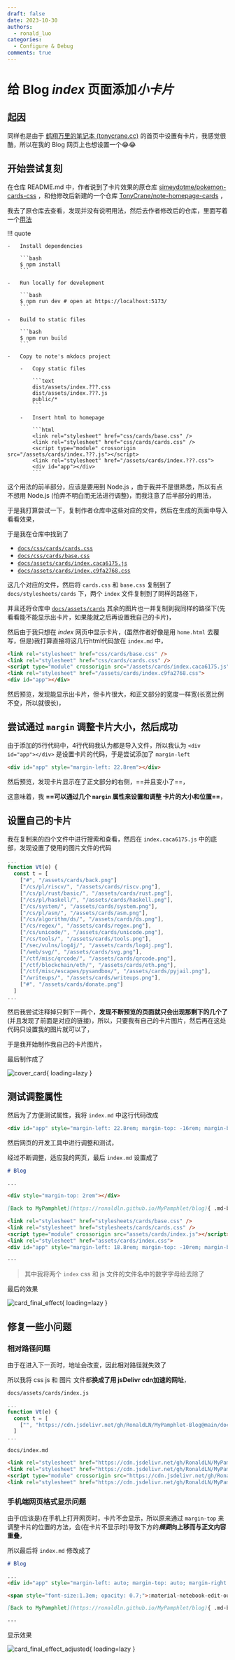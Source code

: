 ```yaml
---
draft: false
date: 2023-10-30
authors:
  - ronald_luo
categories:
  - Configure & Debug
comments: true
---
```


# 给 Blog *index* 页面添加*小卡片*

## 起因

同样也是由于 [鹤翔万里的笔记本 (tonycrane.cc)](https://note.tonycrane.cc/) 的首页中设置有卡片，我感觉很酷，所以在我的 Blog 网页上也想设置一个😂😂

<!-- more -->

## 开始尝试复刻

在仓库 README.md 中，作者说到了卡片效果的原仓库 [simeydotme/pokemon-cards-css](https://github.com/simeydotme/pokemon-cards-css/) ，和他修改后新建的一个仓库 [TonyCrane/note-homepage-cards](https://github.com/TonyCrane/note-homepage-cards/) ，

我去了原仓库去查看，发现并没有说明用法，然后去作者修改后的仓库，里面写着一个[用法](https://github.com/TonyCrane/note-homepage-cards/#usage)

!!! quote

    -   Install dependencies
    
        ```bash
        $ npm install
        ```
    
    -   Run locally for development
    
        ```bash
        $ npm run dev # open at https://localhost:5173/
        ```
    
    -   Build to static files
    
        ```bash
        $ npm run build
        ```
    
    -   Copy to note's mkdocs project
    
        -   Copy static files
    
            ```text
            dist/assets/index.???.css
            dist/assets/index.???.js
            public/*
            ```
    
        -   Insert html to homepage
    
            ```html
            <link rel="stylesheet" href="css/cards/base.css" />
            <link rel="stylesheet" href="css/cards/cards.css" />
            <script type="module" crossorigin src="/assets/cards/index.???.js"></script>
            <link rel="stylesheet" href="/assets/cards/index.???.css">
            <div id="app"></div>
            ```

这个用法的前半部分，应该是要用到 Node.js ，由于我并不是很熟悉，所以有点不想用 Node.js (怕弄不明白而无法进行调整)，而我注意了后半部分的用法，

于是我打算尝试一下，复制作者仓库中这些对应的文件，然后在生成的页面中导入看看效果，

于是我在仓库中找到了

-   [`docs/css/cards/cards.css`](https://github.com/TonyCrane/note/blob/master/docs/css/cards/cards.css)
-   [`docs/css/cards/base.css`](https://github.com/TonyCrane/note/blob/master/docs/css/cards/base.css)
-   [`docs/assets/cards/index.caca6175.js`](https://github.com/TonyCrane/note/blob/master/docs/assets/cards/index.caca6175.js)
-   [`docs/assets/cards/index.c9fa2768.css`](https://github.com/TonyCrane/note/blob/master/docs/assets/cards/index.c9fa2768.css)

这几个对应的文件，然后将 `cards.css` 和 `base.css` 复制到了 `docs/stylesheets/cards` 下，两个 `index` 文件复制到了同样的路径下，

并且还将仓库中 [`docs/assets/cards`](https://github.com/TonyCrane/note/tree/master/docs/assets/cards) 其余的图片也一并复制到我同样的路径下(先看看能不能显示出卡片，如果能就之后再设置我自己的卡片)，

然后由于我只想在 *index* 网页中显示卡片，(虽然作者好像是用 `home.html` 去覆写，但是)我打算直接将这几行html代码放在 `index.md` 中，

```html
<link rel="stylesheet" href="css/cards/base.css" />
<link rel="stylesheet" href="css/cards/cards.css" />
<script type="module" crossorigin src="/assets/cards/index.caca6175.js"></script>
<link rel="stylesheet" href="/assets/cards/index.c9fa2768.css">
<div id="app"></div>
```

然后预览，发现能显示出卡片，但卡片很大，和正文部分的宽度一样宽(长宽比例不变，所以就很长)，

## 尝试通过 `margin` 调整卡片大小，然后成功

由于添加的5行代码中，4行代码我认为都是导入文件，所以我认为 `<div id="app"></div>` 是设置卡片的代码，于是尝试添加了 `margin-left` 

```html
<div id="app" style="margin-left: 22.8rem"></div>
```

然后预览，发现卡片显示在了正文部分的右侧，==并且变小了==，

这意味着，我 **==可以通过几个 `margin` 属性来设置和调整 卡片的大小和位置==**，

## 设置自己的卡片

我在复制来的四个文件中进行搜索和查看，然后在 `index.caca6175.js` 中的底部，发现设置了使用的图片文件的代码

```javascript
...
function Vt(e) {
  const t = [
    ["#", "/assets/cards/back.png"]
    ["/cs/pl/riscv/", "/assets/cards/riscv.png"],
    ["/cs/pl/rust/basic/", "/assets/cards/rust.png"],
    ["/cs/pl/haskell/", "/assets/cards/haskell.png"],
    ["/cs/system/", "/assets/cards/system.png"],
    ["/cs/pl/asm/", "/assets/cards/asm.png"],
    ["/cs/algorithm/ds/", "/assets/cards/ds.png"],
    ["/cs/regex/", "/assets/cards/regex.png"],
    ["/cs/unicode/", "/assets/cards/unicode.png"],
    ["/cs/tools/", "/assets/cards/tools.png"],
    ["/sec/vulns/log4j/", "/assets/cards/log4j.png"],
    ["/web/svg/", "/assets/cards/svg.png"],
    ["/ctf/misc/qrcode/", "/assets/cards/qrcode.png"],
    ["/ctf/blockchain/eth/", "/assets/cards/eth.png"],
    ["/ctf/misc/escapes/pysandbox/", "/assets/cards/pyjail.png"],
    ["/writeups/", "/assets/cards/writeups.png"],
    ["#", "/assets/cards/donate.png"]
  ]
...
```

然后我尝试注释掉只剩下一两个，**发现不断预览的页面就只会出现那剩下的几个了**(并且发现了前面是对应的链接)，所以，只要我有自己的卡片图片，然后再在这处代码只设置我的图片就可以了，

于是我开始制作我自己的卡片图片，

最后制作成了

![cover_card](../images/cover_card.png){ loading=lazy }

## 测试调整属性

然后为了方便测试属性，我将 `index.md` 中这行代码改成

```html
<div id="app" style="margin-left: 22.8rem; margin-top: -16rem; margin-bottem: 0rem; margin-right: 0rem;"></div>
```

然后网页的开发工具中进行调整和测试，

经过不断调整，适应我的网页，最后 `index.md` 设置成了

```markdown
# Blog

...

<div style="margin-top: 2rem"></div>

[Back to MyPamphlet](https://ronaldln.github.io/MyPamphlet/blog){ .md-button }

<link rel="stylesheet" href="stylesheets/cards/base.css" />
<link rel="stylesheet" href="stylesheets/cards/cards.css" />
<script type="module" crossorigin src="assets/cards/index.js"></script>
<link rel="stylesheet" href="assets/cards/index.css">
<div id="app" style="margin-left: 18.8rem; margin-top: -10rem; margin-bottem: 0rem; margin-right: 5rem;"></div>

---
```

>   其中我将两个 `index` css 和 js 文件的文件名中的数字字母给去除了

最后的效果

![card_final_effect](../images/card_final_effect.png){ loading=lazy }

## 修复一些小问题

### 相对路径问题

由于在进入下一页时，地址会改变，因此相对路径就失效了

所以我将 css js 和 图片 文件都**换成了用 jsDelivr cdn加速的网址**，

`docs/assets/cards/index.js` 

```javascript
...
function Vt(e) {
  const t = [
    ["", "https://cdn.jsdelivr.net/gh/RonaldLN/MyPamphlet-Blog@main/docs/assets/cards/cover_card.png"],
  ]
...
```

`docs/index.md`

```html
<link rel="stylesheet" href="https://cdn.jsdelivr.net/gh/RonaldLN/MyPamphlet-Blog@main/docs/stylesheets/cards/base.css" />
<link rel="stylesheet" href="https://cdn.jsdelivr.net/gh/RonaldLN/MyPamphlet-Blog@main/docs/stylesheets/cards/cards.css" />
<script type="module" crossorigin src="https://cdn.jsdelivr.net/gh/RonaldLN/MyPamphlet-Blog@main/docs/assets/cards/index.js"></script>
<link rel="stylesheet" href="https://cdn.jsdelivr.net/gh/RonaldLN/MyPamphlet-Blog@main/docs/assets/cards/index.css">
```

### 手机端网页格式显示问题

由于(应该是)在手机上打开网页时，卡片不会显示，所以原来通过 `margin-top` 来调整卡片的位置的方法，会(在卡片不显示时)导致下方的***摘要*向上移而与正文内容重叠**，

所以最后将 `index.md` 修改成了

```markdown
# Blog

...
<div id="app" style="margin-left: auto; margin-top: auto; margin-right: 22rem;"></div>

<span style="font-size:1.3em; opacity: 0.7;">:material-notebook-edit-outline:</span><span style="font-size:0.9em; opacity: 0.7;"> 本站目前共记录 </span><span style="font-size:1.1em; opacity: 0.7;">{{ pages }}</span><span style="font-size:0.9em; opacity: 0.7;"> 篇文章</span>

[Back to MyPamphlet](https://ronaldln.github.io/MyPamphlet/blog){ .md-button }

---
```

显示效果

![card_final_effect_adjusted](../images/card_final_effect_adjusted.png){ loading=lazy }

